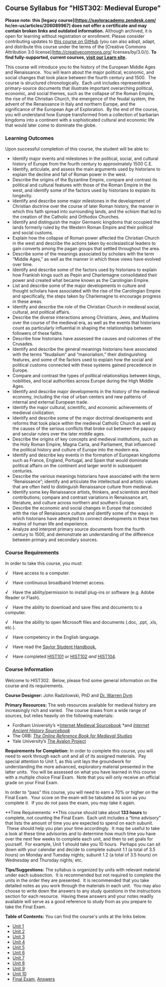 Course Syllabus for "HIST302: Medieval Europe"
----------------------------------------------

**Please note: this [legacy course](https://sayloracademy.zendesk.com/
hc/en-us/articles/206089967) does not offer a certificate and may contain 
broken links and outdated information.** Although archived, it is open 
for learning without registration or enrollment. Please consider contributing 
updates to [this course on GitHub](https://github.com/saylordotorg/course_hist302) 
(you can also adopt, adapt, and distribute this course under the terms of 
the [Creative Commons Attribution 3.0 license](http://creativecommons.org/
licenses/by/3.0/)). **To find fully-supported, current courses, [visit our 
Learn site](https://learn.saylor.org).**

This course will introduce you to the history of the European Middle
Ages and Renaissance.  You will learn about the major political,
economic, and social changes that took place between the fourth century
and 1500.  The course is structured chronologically.  Each unit includes
representative primary-source documents that illustrate important
overarching political, economic, and social themes, such as the collapse
of the Roman Empire, the rise of the Christian Church, the emergence of
the feudal system, the advent of the Renaissance in Italy and northern
Europe, and the significance of the European Age of Exploration.  By the
end of the course, you will understand how Europe transformed from a
collection of barbarian kingdoms into a continent with a sophisticated
cultural and economic life that would later come to dominate the globe.

### Learning Outcomes

Upon successful completion of this course, the student will be able
to:  
  

-   Identify major events and milestones in the political, social, and
    cultural history of Europe from the fourth century to approximately
    1500 C.E.
-   Identify, articulate, and assess the main arguments used by
    historians to explain the decline and fall of Roman power in the
    west.
-   Describe the origins of the Byzantine Empire, compare and contrast
    its political and cultural features with those of the Roman Empire
    in the west, and identify some of the factors used by historians to
    explain its longevity.
-   Identify and describe some major milestones in the development of
    Christian doctrine over the course of later Roman history, the
    manner in which this faith spread into surrounding lands, and the
    schism that led to the creation of the Catholic and Orthodox
    Churches.
-   Identify and distinguish the major Germanic kingdoms that occupied
    the lands formerly ruled by the Western Roman Empire and their
    political and social customs. 
-   Explain how the collapse of Roman power affected the Christian
    Church in the west and describe the actions taken by ecclesiastical
    leaders to gain converts among the pagan groups that settled
    throughout the area.
-   Describe some of the meanings associated by scholars with the term
    “Middle Ages,” as well as the manner in which these views have
    evolved over time.
-   Identify and describe some of the factors used by historians to
    explain how Frankish kings such as Pepin and Charlemagne
    consolidated their power and created what became known as the
    Carolingian Empire.
-   List and describe some of the major developments in culture and
    thought scholars have associated with the rise of the Carolingian
    Empire and specifically, the steps taken by Charlemagne to encourage
    progress in these areas.
-   Identify and describe the role of the Christian Church in medieval
    social, cultural, and political affairs.
-   Describe the diverse interactions among Christians, Jews, and
    Muslims over the course of the medieval era, as well as the events
    that historians count as particularly influential in shaping the
    relationships between followers of these faiths.
-   Describe how historians have assessed the causes and outcomes of the
    Crusades.
-   Identify and describe the general meanings historians have
    associated with the terms “feudalism” and “manorialism,” their
    distinguishing features, and some of the factors used to explain how
    the social and political customs connected with these systems gained
    precedence in Europe.
-   Compare and contrast the types of political relationships between
    kings, nobilities, and local authorities across Europe during the
    High Middle Ages.
-   Identify and describe major developments in the history of the
    medieval economy, including the rise of urban centers and new
    patterns of internal and external European trade.
-   Identify the major cultural, scientific, and economic achievements
    of medieval civilization.
-   Identify and describe some of the major doctrinal developments and
    reforms that took place within the medieval Catholic Church as well
    as the causes of the serious conflicts that broke out between the
    papacy and secular rulers over the later middle ages. 
-   Describe the origins of key concepts and medieval institutions, such
    as the Holy Roman Empire, Magna Carta, and Parliament, that
    influenced the political history and culture of Europe into the
    modern era. 
-   Identify and describe key events in the formation of European
    kingdoms such as France, England, Portugal, and Spain that would
    dominate political affairs on the continent and larger world in
    subsequent centuries.
-   Describe the various meanings historians have associated with the
    term “Renaissance”; identify and articulate the intellectual and
    artistic values that are often held to distinguish Renaissance
    culture from medieval. 
-   Identify some key Renaissance artists, thinkers, and scientists and
    their contributions; compare and contrast variations in Renaissance
    art, literature, and culture across northern and southern Europe. 
-   Describe the economic and social changes in Europe that coincided
    with the rise of Renaissance culture and identify some of the ways
    in which historians have attempted to connect developments in these
    two realms of human life and experience. 
-   Analyze and interpret primary source documents from the fourth
    century to 1500, and demonstrate an understanding of the difference
    between primary and secondary sources.

### Course Requirements

In order to take this course, you must:  
  
 √    Have access to a computer.  
  
 √    Have continuous broadband Internet access.  
  
 √    Have the ability/permission to install plug-ins or software (e.g.
Adobe Reader or Flash).  
  
 √    Have the ability to download and save files and documents to a
computer.  
  
 √    Have the ability to open Microsoft files and documents (.doc,
.ppt, .xls, etc.).  
  
 √    Have competency in the English language.  
  
 √    Have read the [Saylor Student
Handbook.](http://www.saylor.org/site/wp-content/uploads/2012/05/Saylor-StudentHandbook.pdf)  
  
 √    Have completed [HIST101](http://www.saylor.org/courses/hist101/)
or [HIST102](http://www.saylor.org/courses/hist102/) *and*
[HIST104](http://www.saylor.org/courses/hist104/).

### Course Information

Welcome to HIST302.  Below, please find some general information on the
course and its requirements.

**Course Designer:** John Radzilowski, PhD and [Dr. Warren
Dym](http://www.saylor.org/faculty-a-g/#DrWarrenDym)

**Primary Resources:** The web resources available for medieval history
are increasingly rich and varied.  The course draws from a wide range of
sources, but relies heavily on the following materials:

-   Fordham University’s *[Internet Medieval
    Sourcebook](http://www.fordham.edu/halsall/sbook.asp) *and
    *[Internet Ancient History
    Sourcebook](http://www.fordham.edu/halsall/ancient/asbook.asp)*
-   The ORB: *[The Online Reference Book for Medieval
    Studies](http://www.the-orb.net/)*
-   Yale University’s [The Avalon Project](http://avalon.law.yale.edu/)

**Requirements for Completion:** In order to complete this course, you
will need to work through each unit and all of its assigned materials. 
Pay special attention to Unit 1, as this unit lays the groundwork for
understanding the more advanced, exploratory material presented in the
latter units.  You will be assessed on what you have learned in this
course with a multiple choice Final Exam.  Note that you will only
receive an official grade on your Final Exam. 

In order to “pass” this course, you will need to earn a 70% or higher on
the Final Exam.  Your score on the exam will be tabulated as soon as you
complete it.  If you do not pass the exam, you may take it again.

**Time Requirements: **This course should take about **133 hours** to
complete, not counting the Final Exam.  Each unit includes a “time
advisory” that lists the amount of time you are expected to spend on
each subunit.  These should help you plan your time accordingly.  It may
be useful to take a look at these time advisories and to determine how
much time you have over the next few weeks to complete each unit, and
then to set goals for yourself.  For example, Unit 1 should take you 10
hours.  Perhaps you can sit down with your calendar and decide to
complete subunit 1.1 (a total of 3.5 hours) on Monday and Tuesday
nights; subunit 1.2 (a total of 3.5 hours) on Wednesday and Thursday
nights; etc.

**Tips/Suggestions:** The syllabus is organized by units with relevant
material under each subsection.  It is recommended but not required to
complete the units in the order they are presented.  It is recommended
that you take detailed notes as you work through the materials in each
unit.  You may also choose to write down the answers to any study
questions in the instructions section for each resource.  Having these
answers and your notes readily available will serve as a good reference
to study from as you prepare to take the Final Exam.  

**Table of Contents:** You can find the course's units at the links below.

- [Unit 1](https://legacy.saylor.org/hist302/Unit01/)
- [Unit 2](https://legacy.saylor.org/hist302/Unit02/)
- [Unit 3](https://legacy.saylor.org/hist302/Unit03/)
- [Unit 4](https://legacy.saylor.org/hist302/Unit04/)
- [Unit 5](https://legacy.saylor.org/hist302/Unit05/)
- [Unit 6](https://legacy.saylor.org/hist302/Unit06/)
- [Unit 7](https://legacy.saylor.org/hist302/Unit07/)
- [Unit 8](https://legacy.saylor.org/hist302/Unit08/)
- [Unit 9](https://legacy.saylor.org/hist302/Unit09/)
- [Unit 10](https://legacy.saylor.org/hist302/Unit10/)
- [Final Exam](http://saylordotorg.github.io/LegacyExams/HIST/HIST302/HIST302-FinalExam.html), [Answers](http://saylordotorg.github.io/LegacyExams/HIST/HIST302/HIST302-FinalExam-Answers.html)
